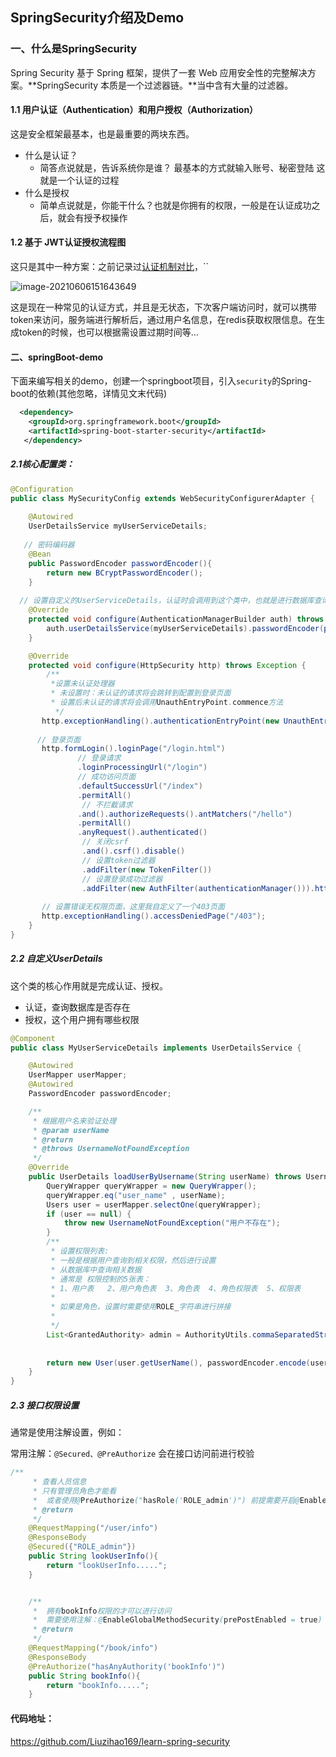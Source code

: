 ## SpringSecurity介绍及Demo

### 一、什么是SpringSecurity

Spring Security 基于 Spring 框架，提供了一套 Web 应用安全性的完整解决方案。**SpringSecurity 本质是一个过滤器链。**当中含有大量的过滤器。

#### 1.1 **用户认证（Authentication）和用户授权（Authorization）**

这是安全框架最基本，也是最重要的两块东西。

- 什么是认证？
  - 简答点说就是，告诉系统你是谁？ 最基本的方式就输入账号、秘密登陆 这就是一个认证的过程
- 什么是授权
  - 简单点说就是，你能干什么？也就是你拥有的权限，一般是在认证成功之后，就会有授予权操作

#### 1.2 基于 JWT认证授权流程图

这只是其中一种方案：之前记录过[认证机制对比](https://blog.csdn.net/weixin_43732955/article/details/116569896)，``

![image-20210606151643649](https://gitee.com/liuzihao169/pic/raw/master/image/20210606151656.png)

这是现在一种常见的认证方式，并且是无状态，下次客户端访问时，就可以携带token来访问，服务端进行解析后，通过用户名信息，在redis获取权限信息。在生成token的时候，也可以根据需设置过期时间等...

#### 二、springBoot-demo

下面来编写相关的demo，创建一个springboot项目，引入`security`的Spring-boot的依赖(其他忽略，详情见文末代码)

```xml
  <dependency>
    <groupId>org.springframework.boot</groupId>
    <artifactId>spring-boot-starter-security</artifactId>
   </dependency>
```

##### 2.1核心配置类：

```java
@Configuration
public class MySecurityConfig extends WebSecurityConfigurerAdapter {
		
    @Autowired
    UserDetailsService myUserServiceDetails;
		
   // 密码编码器
    @Bean
    public PasswordEncoder passwordEncoder(){
        return new BCryptPasswordEncoder();
    }
		
  // 设置自定义的UserServiceDetails，认证时会调用到这个类中，也就是进行数据库查询等
    @Override
    protected void configure(AuthenticationManagerBuilder auth) throws Exception {
        auth.userDetailsService(myUserServiceDetails).passwordEncoder(passwordEncoder());
    }

    @Override
    protected void configure(HttpSecurity http) throws Exception {
        /**
         *设置未认证处理器
         * 未设置时：未认证的请求将会跳转到配置到登录页面
         * 设置后未认证的请求将会调用UnauthEntryPoint.commence方法
          */
       http.exceptionHandling().authenticationEntryPoint(new UnauthEntryPoint());
      
      // 登录页面
       http.formLogin().loginPage("/login.html")
               // 登录请求
               .loginProcessingUrl("/login")
               // 成功访问页面
               .defaultSuccessUrl("/index")
               .permitAll()
                // 不拦截请求
               .and().authorizeRequests().antMatchers("/hello")
               .permitAll()
               .anyRequest().authenticated()
                // 关闭csrf
                .and().csrf().disable()
                // 设置token过滤器
                .addFilter(new TokenFilter())
                // 设置登录成功过滤器
                .addFilter(new AuthFilter(authenticationManager())).httpBasic();
       
       // 设置错误无权限页面，这里我自定义了一个403页面
       http.exceptionHandling().accessDeniedPage("/403");
    }
}

```

##### 2.2 自定义UserDetails

这个类的核心作用就是完成认证、授权。

- 认证，查询数据库是否存在
- 授权，这个用户拥有哪些权限

```java
@Component
public class MyUserServiceDetails implements UserDetailsService {

    @Autowired
    UserMapper userMapper;
    @Autowired
    PasswordEncoder passwordEncoder;

    /**
     * 根据用户名来验证处理
     * @param userName
     * @return
     * @throws UsernameNotFoundException
     */
    @Override
    public UserDetails loadUserByUsername(String userName) throws UsernameNotFoundException {
        QueryWrapper queryWrapper = new QueryWrapper();
        queryWrapper.eq("user_name" , userName);
        Users user = userMapper.selectOne(queryWrapper);
        if (user == null) {
            throw new UsernameNotFoundException("用户不存在");
        }
        /**
         * 设置权限列表:
         * 一般是根据用户查询到相关权限，然后进行设置
         * 从数据库中查询相关数据
         * 通常是 权限控制的5张表：
         * 1、用户表   2、用户角色表  3、角色表  4、角色权限表  5、权限表
         *  
         * 如果是角色，设置时需要使用ROLE_字符串进行拼接
         *
         */
        List<GrantedAuthority> admin = AuthorityUtils.commaSeparatedStringToAuthorityList("ROLE_admin,bookInfo");
			
      
        return new User(user.getUserName(), passwordEncoder.encode(user.getPassWord()), admin );
    }
}
```

##### 2.3 接口权限设置

通常是使用注解设置，例如：

常用注解：`@Secured、@PreAuthorize`  会在接口访问前进行校验

```java
/**
     * 查看人员信息
     * 只有管理员角色才能看
     *  或者使用@PreAuthorize("hasRole('ROLE_admin')") 前提需要开启@EnableGlobalMethodSecurity(prePostEnabled = true)
     * @return
     */
    @RequestMapping("/user/info")
    @ResponseBody
    @Secured({"ROLE_admin"})
    public String lookUserInfo(){
        return "lookUserInfo.....";
    }


    /**
     *  拥有bookInfo权限的才可以进行访问
     *  需要使用注解：@EnableGlobalMethodSecurity(prePostEnabled = true)
     * @return
     */
    @RequestMapping("/book/info")
    @ResponseBody
    @PreAuthorize("hasAnyAuthority('bookInfo')")
    public String bookInfo(){
        return "bookInfo.....";
    }
```



#### 代码地址：

https://github.com/Liuzihao169/learn-spring-security

